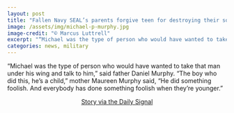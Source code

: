 ```yaml
---
layout: post
title: "Fallen Navy SEAL’s parents forgive teen for destroying their son’s memorial"
image: /assets/img/michael-p-murphy.jpg
image-credit: "© Marcus Luttrell"
excerpt: "“Michael was the type of person who would have wanted to take that man under his wing and talk to him.”"
categories: news, military
---
```

<p>“Michael was the type of person who would have wanted to take that man under his wing and talk to him,” said father Daniel Murphy. “The boy who did this, he’s a child,” mother Maureen Murphy said, “He did something foolish. And everybody has done something foolish when they’re younger.”</p> 

<p align="center"><a href="https://www.dailysignal.com/2018/07/23/fallen-navy-seals-parents-forgive-teen-arrested-for-destroying-their-sons-memorial" target="_blank"> Story via the Daily Signal </a></p>
